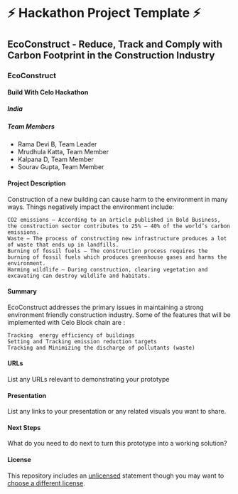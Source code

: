 # ⚡ Hackathon Project Template ⚡

## EcoConstruct - Reduce, Track and Comply with Carbon Footprint in the Construction Industry
### EcoConstruct
#### Build With Celo Hackathon

##### India

##### Team Members
- Rama Devi B, Team Leader
- Mrudhula Katta, Team Member
- Kalpana D, Team Member
- Sourav Gupta, Team Member

#### Project Description
Construction of a new building can cause harm to the environment in many ways. Things negatively impact the environment include: 

    CO2 emissions – According to an article published in Bold Business, the construction sector contributes to 25% – 40% of the world’s carbon emissions. 
    Waste – The process of constructing new infrastructure produces a lot of waste that ends up in landfills.
    Burning of fossil fuels – The construction process requires the burning of fossil fuels which produces greenhouse gases and harms the environment. 
    Harming wildlife – During construction, clearing vegetation and excavating can destroy wildlife and habitats.
    
#### Summary
EcoConstruct addresses the primary issues in maintaining a strong environment friendly construction industry. Some of the features that will be implemented with Celo Block chain are :

    Tracking  energy efficiency of buildings
    Setting and Tracking emission reduction targets
    Tracking and Minimizing the discharge of pollutants (waste)
    
#### URLs
List any URLs relevant to demonstrating your prototype

#### Presentation
List any links to your presentation or any related visuals you want to share.

#### Next Steps
What do you need to do next to turn this prototype into a working solution?

#### License
This repository includes an [unlicensed](http://unlicense.org/) statement though you may want to [choose a different license](https://choosealicense.com/).


